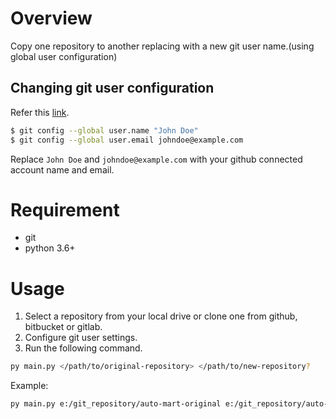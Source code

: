 # Overview
Copy one repository to another replacing with a new git user name.(using global user configuration)

## Changing git user configuration
Refer this [link](https://git-scm.com/book/en/v2/Customizing-Git-Git-Configuration).
```bash
$ git config --global user.name "John Doe"
$ git config --global user.email johndoe@example.com
```
Replace `John Doe` and `johndoe@example.com` with your github connected account name and email.

# Requirement
* git
* python 3.6+

# Usage

1. Select a repository from your local drive or clone one from github, bitbucket or gitlab.
2. Configure git user settings.
3. Run the following command.

```bash
py main.py </path/to/original-repository> </path/to/new-repository?
```

Example:
```bash
py main.py e:/git_repository/auto-mart-original e:/git_repository/auto-mart
```
